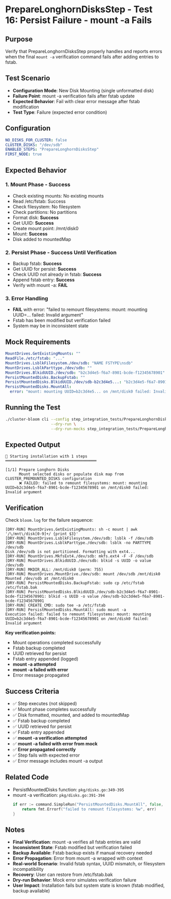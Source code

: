 # PrepareLonghornDisksStep - Test 16: Persist Failure - mount -a Fails

## Purpose
Verify that PrepareLonghornDisksStep properly handles and reports errors when the final `mount -a` verification command fails after adding entries to fstab.

## Test Scenario
- **Configuration Mode**: New Disk Mounting (single unformatted disk)
- **Failure Point**: mount -a verification fails after fstab update
- **Expected Behavior**: Fail with clear error message after fstab modification
- **Test Type**: Failure (expected error condition)

## Configuration
```yaml
NO_DISKS_FOR_CLUSTER: false
CLUSTER_DISKS: "/dev/sdb"
ENABLED_STEPS: "PrepareLonghornDisksStep"
FIRST_NODE: true
```

## Expected Behavior

### 1. Mount Phase - Success
- Check existing mounts: No existing mounts
- Read /etc/fstab: Success
- Check filesystem: No filesystem
- Check partitions: No partitions
- Format disk: **Success**
- Get UUID: **Success**
- Create mount point: /mnt/disk0
- Mount: **Success**
- Disk added to mountedMap

### 2. Persist Phase - Success Until Verification
- Backup fstab: **Success**
- Get UUID for persist: **Success**
- Check UUID not already in fstab: **Success**
- Append fstab entry: **Success**
- Verify with mount -a: **FAIL**

### 3. Error Handling
- **FAIL** with error: "failed to remount filesystems: mount: mounting UUID=... failed: Invalid argument"
- Fstab has been modified but verification failed
- System may be in inconsistent state

## Mock Requirements

```yaml
MountDrives.GetExistingMounts: ""
ReadFile./etc/fstab: "..."
MountDrives.LsblkFilesystem./dev/sdb: "NAME FSTYPE\nsdb"
MountDrives.LsblkParttype./dev/sdb: ""
MountDrives.BlkidUUID./dev/sdb: "b2c3d4e5-f6a7-8901-bcde-f12345678901"
PersistMountedDisks.BackupFstab: ""
PersistMountedDisks.BlkidUUID./dev/sdb-b2c3d4e5...: "b2c3d4e5-f6a7-8901-bcde-f12345678901"
PersistMountedDisks.MountAll:
  error: "mount: mounting UUID=b2c3d4e5... on /mnt/disk0 failed: Invalid argument"
```

## Running the Test

```bash
./cluster-bloom cli --config step_integration_tests/PrepareLonghornDisksStep/16-mount-a-failure/config.yaml \
                    --dry-run \
                    --dry-run-mocks step_integration_tests/PrepareLonghornDisksStep/16-mount-a-failure/mocks.yaml
```

## Expected Output

```
🚀 Starting installation with 1 steps
════════════════════════════════════════

[1/1] Prepare Longhorn Disks
      Mount selected disks or populate disk map from CLUSTER_PREMOUNTED_DISKS configuration
      ❌ FAILED: failed to remount filesystems: mount: mounting UUID=b2c3d4e5-f6a7-8901-bcde-f12345678901 on /mnt/disk0 failed: Invalid argument
```

## Verification

Check `bloom.log` for the failure sequence:

```
[DRY-RUN] MountDrives.GetExistingMounts: sh -c mount | awk '/\/mnt\/disk[0-9]+/ {print $3}'
[DRY-RUN] MountDrives.LsblkFilesystem./dev/sdb: lsblk -f /dev/sdb
[DRY-RUN] MountDrives.LsblkParttype./dev/sdb: lsblk -no PARTTYPE /dev/sdb
Disk /dev/sdb is not partitioned. Formatting with ext4...
[DRY-RUN] MountDrives.MkfsExt4./dev/sdb: mkfs.ext4 -F -F /dev/sdb
[DRY-RUN] MountDrives.BlkidUUID./dev/sdb: blkid -s UUID -o value /dev/sdb
[DRY-RUN] MKDIR_ALL: /mnt/disk0 (perm: 755)
[DRY-RUN] MountDrives.MountDrive./dev/sdb: mount /dev/sdb /mnt/disk0
Mounted /dev/sdb at /mnt/disk0
[DRY-RUN] PersistMountedDisks.BackupFstab: sudo cp /etc/fstab /etc/fstab.bak
[DRY-RUN] PersistMountedDisks.BlkidUUID./dev/sdb-b2c3d4e5-f6a7-8901-bcde-f12345678901: blkid -s UUID -o value /dev/sdb-b2c3d4e5-f6a7-8901-bcde-f12345678901
[DRY-RUN] CREATE_CMD: sudo tee -a /etc/fstab
[DRY-RUN] PersistMountedDisks.MountAll: sudo mount -a
Execution failed: failed to remount filesystems: mount: mounting UUID=b2c3d4e5-f6a7-8901-bcde-f12345678901 on /mnt/disk0 failed: Invalid argument
```

**Key verification points:**
- Mount operations completed successfully
- Fstab backup completed
- UUID retrieved for persist
- Fstab entry appended (logged)
- **mount -a attempted**
- **mount -a failed with error**
- Error message propagated

## Success Criteria

- ✅ Step executes (not skipped)
- ✅ Mount phase completes successfully
- ✅ Disk formatted, mounted, and added to mountedMap
- ✅ Fstab backup completed
- ✅ UUID retrieved for persist
- ✅ Fstab entry appended
- ✅ **mount -a verification attempted**
- ✅ **mount -a failed with error from mock**
- ✅ **Error propagated correctly**
- ✅ Step fails with expected error
- ✅ Error message includes mount -a output

## Related Code

- PersistMountedDisks function: `pkg/disks.go:349-395`
- mount -a verification: `pkg/disks.go:391-394`
  ```go
  if err := command.SimpleRun("PersistMountedDisks.MountAll", false, "sudo", "mount", "-a"); err != nil {
      return fmt.Errorf("failed to remount filesystems: %w", err)
  }
  ```

## Notes

- **Final Verification**: mount -a verifies all fstab entries are valid
- **Inconsistent State**: Fstab modified but verification failed
- **Backup Available**: Fstab backup exists if manual recovery needed
- **Error Propagation**: Error from mount -a wrapped with context
- **Real-world Scenario**: Invalid fstab syntax, UUID mismatch, or filesystem incompatibility
- **Recovery**: User can restore from /etc/fstab.bak
- **Dry-run Behavior**: Mock error simulates verification failure
- **User Impact**: Installation fails but system state is known (fstab modified, backup available)
